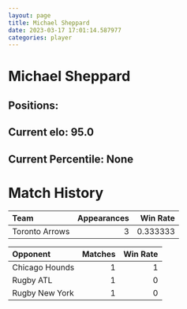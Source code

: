 ```yaml
---  
layout: page  
title: Michael Sheppard  
date: 2023-03-17 17:01:14.587977  
categories: player  
---
```

# Michael Sheppard

## Positions: 

## Current elo: 95.0

## Current Percentile: None

# Match History


| Team           |   Appearances |   Win Rate |
|:---------------|--------------:|-----------:|
| Toronto Arrows |             3 |   0.333333 |

| Opponent       |   Matches |   Win Rate |
|:---------------|----------:|-----------:|
| Chicago Hounds |         1 |          1 |
| Rugby ATL      |         1 |          0 |
| Rugby New York |         1 |          0 |